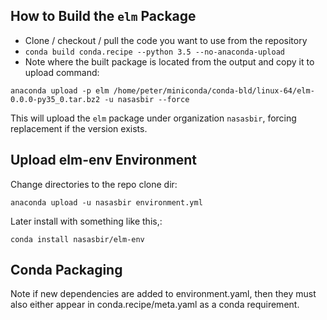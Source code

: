 ## How to Build the `elm` Package

* Clone / checkout / pull the code you want to use from the repository
* `conda build conda.recipe --python 3.5 --no-anaconda-upload`
* Note where the built package is located from the output and copy it to upload command:

`anaconda upload -p elm /home/peter/miniconda/conda-bld/linux-64/elm-0.0.0-py35_0.tar.bz2 -u nasasbir --force`

This will upload the `elm` package under organization `nasasbir`, forcing replacement if the version exists.

## Upload elm-env Environment

Change directories to the repo clone dir:
```
anaconda upload -u nasasbir environment.yml
```
Later install with something like this,:
```
conda install nasasbir/elm-env
```
## Conda Packaging

Note if new dependencies are added to environment.yaml, then they must also either appear in conda.recipe/meta.yaml as a conda requirement.  
